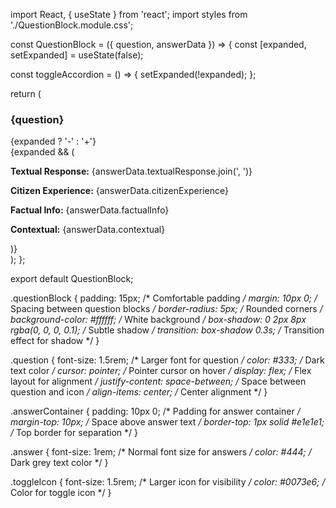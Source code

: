 import React, { useState } from 'react';
import styles from './QuestionBlock.module.css';

const QuestionBlock = ({ question, answerData }) => {
  const [expanded, setExpanded] = useState(false);

  const toggleAccordion = () => {
    setExpanded(!expanded);
  };

  return (
    <div className={styles.questionBlock}>
      <div className={styles.question} onClick={toggleAccordion}>
        <h3>{question}</h3>
        <span className={styles.toggleIcon}>{expanded ? '-' : '+'}</span>
      </div>
      {expanded && (
        <div className={styles.answerContainer}>
          <div className={styles.answer}>
            <p><strong>Textual Response:</strong> {answerData.textualResponse.join(', ')}</p>
            <p><strong>Citizen Experience:</strong> {answerData.citizenExperience}</p>
            <p><strong>Factual Info:</strong> {answerData.factualInfo}</p>
            <p><strong>Contextual:</strong> {answerData.contextual}</p>
          </div>
        </div>
      )}
    </div>
  );
};

export default QuestionBlock;



.questionBlock {
  padding: 15px; /* Comfortable padding */
  margin: 10px 0; /* Spacing between question blocks */
  border-radius: 5px; /* Rounded corners */
  background-color: #ffffff; /* White background */
  box-shadow: 0 2px 8px rgba(0, 0, 0, 0.1); /* Subtle shadow */
  transition: box-shadow 0.3s; /* Transition effect for shadow */
}

.question {
  font-size: 1.5rem; /* Larger font for question */
  color: #333; /* Dark text color */
  cursor: pointer; /* Pointer cursor on hover */
  display: flex; /* Flex layout for alignment */
  justify-content: space-between; /* Space between question and icon */
  align-items: center; /* Center alignment */
}

.answerContainer {
  padding: 10px 0; /* Padding for answer container */
  margin-top: 10px; /* Space above answer text */
  border-top: 1px solid #e1e1e1; /* Top border for separation */
}

.answer {
  font-size: 1rem; /* Normal font size for answers */
  color: #444; /* Dark grey text color */
}

.toggleIcon {
  font-size: 1.5rem; /* Larger icon for visibility */
  color: #0073e6; /* Color for toggle icon */
}
